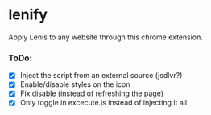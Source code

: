 # lenify
Apply Lenis to any website through this chrome extension.

### ToDo:

- [x] Inject the script from an external source (jsdlvr?)
- [x] Enable/disable styles on the icon
- [x] Fix disable (instead of refreshing the page)
- [x] Only toggle in excecute.js instead of injecting it all
